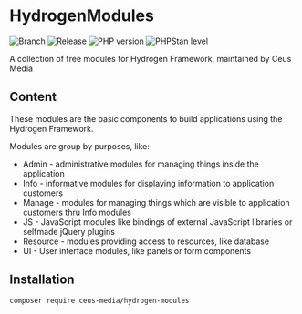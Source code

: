 # HydrogenModules

![Branch](https://img.shields.io/badge/Branch-1.0.x-blue?style=flat-square)
![Release](https://img.shields.io/badge/Release----blue?style=flat-square)
![PHP version](https://img.shields.io/badge/PHP-%5E8.1-blue?style=flat-square&color=777BB4)
![PHPStan level](https://img.shields.io/badge/PHPStan_level----darkgreen?style=flat-square)

A collection of free modules for Hydrogen Framework, maintained by Ceus Media

## Content
These modules are the basic components to build applications using the Hydrogen Framework.

Modules are group by purposes, like:

- Admin - administrative modules for managing things inside the application
- Info - informative modules for displaying information to application customers
- Manage - modules for managing things which are visible to application customers thru Info modules
- JS - JavaScript modules like bindings of external JavaScript libraries or selfmade jQuery plugins
- Resource - modules providing access to resources, like database
- UI - User interface modules, like panels or form components

## Installation

````composer require ceus-media/hydrogen-modules````



